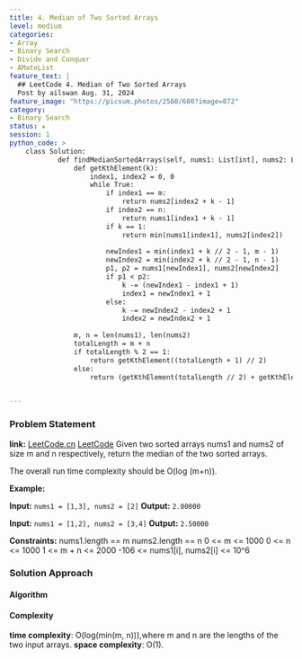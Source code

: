 ```yaml
---
title: 4. Median of Two Sorted Arrays
level: medium
categories:
- Array
- Binary Search
- Divide and Conquer
- AMateList
feature_text: |
  ## LeetCode 4. Median of Two Sorted Arrays
  Post by ailswan Aug. 31, 2024
feature_image: "https://picsum.photos/2560/600?image=872"
category:
- Binary Search
status: ★
session: 1
python_code: >
    class Solution:
            def findMedianSortedArrays(self, nums1: List[int], nums2: List[int]) -> float:
                def getKthElement(k):
                    index1, index2 = 0, 0
                    while True:
                        if index1 == m:
                            return nums2[index2 + k - 1]
                        if index2 == n:
                            return nums1[index1 + k - 1]
                        if k == 1:
                            return min(nums1[index1], nums2[index2])
                            
                        newIndex1 = min(index1 + k // 2 - 1, m - 1)
                        newIndex2 = min(index2 + k // 2 - 1, n - 1)
                        p1, p2 = nums1[newIndex1], nums2[newIndex2]
                        if p1 < p2:
                            k -= (newIndex1 - index1 + 1)
                            index1 = newIndex1 + 1
                        else:
                            k -= newIndex2 - index2 + 1
                            index2 = newIndex2 + 1
                
                m, n = len(nums1), len(nums2)
                totalLength = m + n
                if totalLength % 2 == 1:
                    return getKthElement((totalLength + 1) // 2)
                else:
                    return (getKthElement(totalLength // 2) + getKthElement(totalLength // 2 + 1)) / 2


---
```


### Problem Statement
**link:**
[LeetCode.cn](https://leetcode.cn/problems/median-of-two-sorted-arrays/)
[LeetCode](https://leetcode.com/problems/median-of-two-sorted-arrays/)
Given two sorted arrays nums1 and nums2 of size m and n respectively, return the median of the two sorted arrays.

The overall run time complexity should be O(log (m+n)).

**Example:**

**Input:** `nums1 = [1,3], nums2 = [2]`
**Output:** `2.00000`

**Input:** `nums1 = [1,2], nums2 = [3,4]`
**Output:** `2.50000`

**Constraints:**
nums1.length == m
nums2.length == n
0 <= m <= 1000
0 <= n <= 1000
1 <= m + n <= 2000
-106 <= nums1[i], nums2[i] <= 10^6
### Solution Approach
 
#### Algorithm
 

#### Complexity
 **time complexity**: O(log(min(m, n))),where m and n are the lengths of the two input arrays.
 **space complexity**:  O(1). 